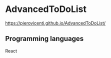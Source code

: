 # AdvancedToDoList

 https://pierovicenti.github.io/AdvancedToDoList/

## Programming languages 

React
